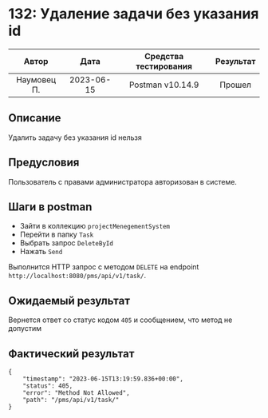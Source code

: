 # 132: Удаление задачи без указания id

|    Автор    |    Дата    | Средства тестирования | Результат |
|:-----------:|:----------:|:---------------------:|:---------:|
| Наумовец П. | 2023-06-15 |   Postman v10.14.9    |  Прошел   |

## Описание

Удалить задачу без указания id нельзя

## Предусловия

Пользователь с правами администратора авторизован в системе.

## Шаги в postman

* Зайти в коллекцию `projectMenegementSystem`
* Перейти в папку `Task`
* Выбрать запрос `DeleteById`
* Нажать `Send`

Выполнится HTTP запрос с методом `DELETE` на endpoint `http://localhost:8080/pms/api/v1/task/`.

## Ожидаемый результат

Вернется ответ со статус кодом `405` и сообщением, что метод не допустим

## Фактический результат

```
{
    "timestamp": "2023-06-15T13:19:59.836+00:00",
    "status": 405,
    "error": "Method Not Allowed",
    "path": "/pms/api/v1/task/"
}
```